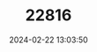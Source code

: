 ---
title: "22816"
category: "Urothemis luciana"
draft: false
date: 2024-02-22 13:03:50
languages:
  English: ["St Lucia Basker"]
---